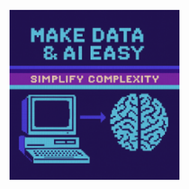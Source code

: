 <p align="center">
  <img src="https://raw.githubusercontent.com/francescogiraldi/francescogiraldi/main/c64_banner_advanced.png" alt="Make Data & AI Easy – Simplify Complexity" width="60%" />
</p>
